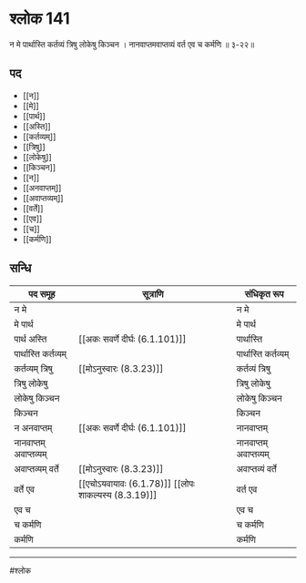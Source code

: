 # श्लोक 141

न मे पार्थास्ति कर्तव्यं त्रिषु लोकेषु किञ्चन ।
नानवाप्तमवाप्तव्यं वर्त एव च कर्मणि ॥ ३-२२॥


## पद 

- [[न]]
- [[मे]]
- [[पार्थ]]
- [[अस्ति]]
- [[कर्तव्यम्]]
- [[त्रिषु]]
- [[लोकेषु]]
- [[किञ्चन]]
- [[न]]
- [[अनवाप्तम्]]
- [[अवाप्तव्यम्]]
- [[वर्ते]]
- [[एव]]
- [[च]]
- [[कर्मणि]]

## सन्धि

| पद समूह | सूत्राणि | संधिकृत रूप |
| ----- | ----- | ----- |
| न मे |  | न मे |
| मे पार्थ |  | मे पार्थ |
| पार्थ अस्ति |  [[अकः सवर्णे दीर्घः (6.1.101)]] | पार्थास्ति |
| पार्थास्ति कर्तव्यम् |  | पार्थास्ति कर्तव्यम् |
| कर्तव्यम् त्रिषु |  [[मोऽनुस्वारः (8.3.23)]] | कर्तव्यं त्रिषु |
| त्रिषु लोकेषु |  | त्रिषु लोकेषु |
| लोकेषु किञ्चन |  | लोकेषु किञ्चन |
| किञ्चन |  | किञ्चन |
| न अनवाप्तम् |  [[अकः सवर्णे दीर्घः (6.1.101)]] | नानवाप्तम् |
| नानवाप्तम् अवाप्तव्यम् |  | नानवाप्तम् अवाप्तव्यम् |
| अवाप्तव्यम् वर्ते |  [[मोऽनुस्वारः (8.3.23)]] | अवाप्तव्यं वर्ते |
| वर्ते एव |  [[एचोऽयवायावः (6.1.78)]] [[लोपः शाकल्यस्य (8.3.19)]] | वर्त एव |
| एव च |  | एव च |
| च कर्मणि |  | च कर्मणि |
| कर्मणि |  | कर्मणि |


---

#श्लोक